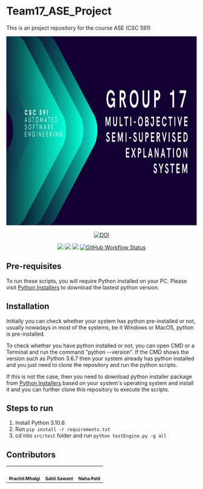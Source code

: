 # Team17_ASE_Project
This is an project repository for the course ASE (CSC 591)

<img src="/etc/AUTOMATED%20SOFTWARE%20ENGINEERING.png" width="1000" height="500"/>

<div align="center">
  
  [![DOI](https://zenodo.org/badge/589028280.svg)](https://zenodo.org/badge/latestdoi/589028280)
  
  <a href="https://github.com/Prachit99/lua-decoder"><img src="https://img.shields.io/github/repo-size/Prachit99/lua-decoder?style=for-the-badge"></a>
  <a href="https://github.com/Prachit99/Team17_ASE_Project/blob/main/LICENSE"><img src="https://img.shields.io/github/license/Prachit99/lua-decoder?style=for-the-badge"></a>
  <a href="https://github.com/Prachit99/Team17_ASE_Project/graphs/contributors"><img src="https://img.shields.io/github/contributors/Prachit99/lua-decoder?style=for-the-badge"/></a>
  <a href="https://github.com/Prachit99/lua-decoder/actions/workflows/python-app.yml"><img alt="GitHub Workflow Status" src="https://img.shields.io/github/actions/workflow/status/Prachit99/Team17_ASE_Project/python-app.yml?style=for-the-badge"></a>
</div>
  
## Pre-requisites
To run these scripts, you will require Python installed on your PC. Please visit [Python Installers](https://www.python.org/downloads/) to download the lastest python version.

## Installation
Initially you can check whether your system has python pre-installed or not, usually nowadays in most of the systems, be it Windows or MacOS, python is pre-installed. 

To check whether you have python installed or not, you can open CMD or a Terminal and run the command "python --version". If the CMD shows the version such as Python 3.6.7 then your system already has python installed and you just need to clone the repository and run the python scripts. 

If this is not the case, then you need to download python installer package from [Python Installers](https://www.python.org/downloads/) based on your system's operating system and install it and you can further clone this repository to execute the scripts.

## Steps to run
1. Install Python 3.10.6<br>
2. Run `pip install -r requirements.txt`<br>
3. cd into `src/test` folder and run `python testEngine.py -g all`

## Contributors 

<table>
  <tr>
    <td align="center"><a href="https://github.com/Prachit99"><img src="https://avatars.githubusercontent.com/Prachit99" width="100px;" alt=""/><br /><sub><b>Prachit Mhalgi</b></sub></a></td>
    <td align="center"><a href="https://github.com/Darkspur"><img src="https://avatars.githubusercontent.com/Darkspur" width="100px;" alt=""/><br /><sub><b>Sahil Sawant</b></sub></a><br /></td>
    <td align="center"><a href="https://github.com/neha7799"><img src="https://avatars.githubusercontent.com/neha7799" width="100px;" alt=""/><br /><sub><b>Neha Patil</b></sub></a><br /></td>
  </tr>
</table>
